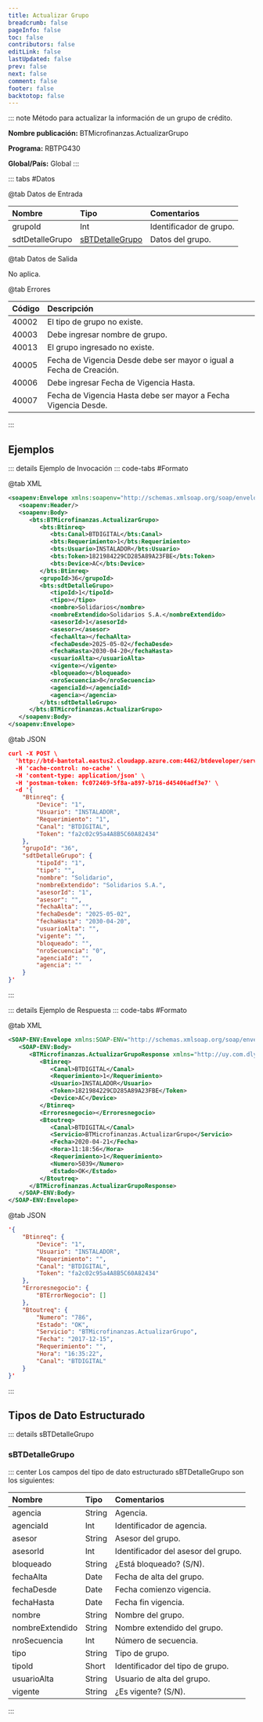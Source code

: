 ```yaml
---
title: Actualizar Grupo
breadcrumb: false
pageInfo: false
toc: false
contributors: false
editLink: false
lastUpdated: false
prev: false
next: false
comment: false
footer: false
backtotop: false
---
```


<!-- ABRE DATOS DEL MÉTODO -->
::: note Método para actualizar la información de un grupo de crédito.

**Nombre publicación:** BTMicrofinanzas.ActualizarGrupo

**Programa:** RBTPG430

**Global/País:** Global
:::
<!-- CIERRA DATOS DEL MÉTODO -->

<!-- ABRE TABLA DE DATOS -->
::: tabs #Datos 

@tab Datos de Entrada

Nombre | Tipo | Comentarios
:--------- | :--------- | :---------
grupoId | Int | Identificador de grupo.
sdtDetalleGrupo | [sBTDetalleGrupo](#sbtdetallegrupo) | Datos del grupo.

@tab Datos de Salida

No aplica.

@tab Errores

Código | Descripción
:--------- | :-----------
40002 | El tipo de grupo no existe.
40003 | Debe ingresar nombre de grupo.
40013 | El grupo ingresado no existe.
40005 | Fecha de Vigencia Desde debe ser mayor o igual a Fecha de Creación.
40006 | Debe ingresar Fecha de Vigencia Hasta.
40007 | Fecha de Vigencia Hasta debe ser mayor a Fecha Vigencia Desde.
::: 
<!-- CIERRA TABLA DE DATOS -->

## **Ejemplos**

<!-- ABRE EJEMPLO DE INVOCACIÓN -->
::: details Ejemplo de Invocación 
::: code-tabs #Formato

@tab XML
```xml
<soapenv:Envelope xmlns:soapenv="http://schemas.xmlsoap.org/soap/envelope/" xmlns:bts="http://uy.com.dlya.bantotal/BTSOA/">
   <soapenv:Header/>
   <soapenv:Body>
      <bts:BTMicrofinanzas.ActualizarGrupo>
         <bts:Btinreq>
            <bts:Canal>BTDIGITAL</bts:Canal>
            <bts:Requerimiento>1</bts:Requerimiento>
            <bts:Usuario>INSTALADOR</bts:Usuario>
            <bts:Token>1821984229CD285A89A23FBE</bts:Token>
            <bts:Device>AC</bts:Device>
         </bts:Btinreq>
         <grupoId>36</grupoId>
         <bts:sdtDetalleGrupo>
            <tipoId>1</tipoId>
            <tipo></tipo>
            <nombre>Solidarios</nombre>
            <nombreExtendido>Solidarios S.A.</nombreExtendido>
            <asesorId>1</asesorId>
            <asesor></asesor>
            <fechaAlta></fechaAlta>
            <fechaDesde>2025-05-02</fechaDesde>
            <fechaHasta>2030-04-20</fechaHasta>
            <usuarioAlta></usuarioAlta>
            <vigente></vigente>
            <bloqueado></bloqueado>
            <nroSecuencia>0</nroSecuencia>
            <agenciaId></agenciaId>
            <agencia></agencia>
         </bts:sdtDetalleGrupo>
      </bts:BTMicrofinanzas.ActualizarGrupo>
   </soapenv:Body>
</soapenv:Envelope>
```

@tab JSON
```json
curl -X POST \
  'http://btd-bantotal.eastus2.cloudapp.azure.com:4462/btdeveloper/servlet/com.dlya.bantotal.odwsbt_BTMicrofinanzas_v1?ActualizarGrupo=' \
  -H 'cache-control: no-cache' \
  -H 'content-type: application/json' \
  -H 'postman-token: fc072469-5f8a-a897-b716-d45406adf3e7' \
  -d '{
	"Btinreq": {
		"Device": "1",
		"Usuario": "INSTALADOR",
		"Requerimiento": "1",
		"Canal": "BTDIGITAL",
		"Token": "fa2c02c95a4A8B5C60A82434"
	},
    "grupoId": "36",
    "sdtDetalleGrupo": {
		"tipoId": "1",
		"tipo": "",
		"nombre": "Solidario",
		"nombreExtendido": "Solidarios S.A.",
		"asesorId": "1",
		"asesor": "",
		"fechaAlta": "",
		"fechaDesde": "2025-05-02",
		"fechaHasta": "2030-04-20",
		"usuarioAlta": "",
		"vigente": "",
		"bloqueado": "",
		"nroSecuencia": "0",
		"agenciaId": "",
		"agencia": ""
	}
}'
```
:::
<!-- CIERRA EJEMPLO DE INVOCACIÓN -->

<!-- ABRE EJEMPLO DE RESPUESTA -->
::: details Ejemplo de Respuesta 
::: code-tabs #Formato

@tab XML
```xml
<SOAP-ENV:Envelope xmlns:SOAP-ENV="http://schemas.xmlsoap.org/soap/envelope/" xmlns:xsd="http://www.w3.org/2001/XMLSchema" xmlns:SOAP-ENC="http://schemas.xmlsoap.org/soap/encoding/" xmlns:xsi="http://www.w3.org/2001/XMLSchema-instance">
   <SOAP-ENV:Body>
      <BTMicrofinanzas.ActualizarGrupoResponse xmlns="http://uy.com.dlya.bantotal/BTSOA/">
         <Btinreq>
            <Canal>BTDIGITAL</Canal>
            <Requerimiento>1</Requerimiento>
            <Usuario>INSTALADOR</Usuario>
            <Token>1821984229CD285A89A23FBE</Token>
            <Device>AC</Device>
         </Btinreq>
         <Erroresnegocio></Erroresnegocio>
         <Btoutreq>
            <Canal>BTDIGITAL</Canal>
            <Servicio>BTMicrofinanzas.ActualizarGrupo</Servicio>
            <Fecha>2020-04-21</Fecha>
            <Hora>11:18:56</Hora>
            <Requerimiento>1</Requerimiento>
            <Numero>5039</Numero>
            <Estado>OK</Estado>
         </Btoutreq>
      </BTMicrofinanzas.ActualizarGrupoResponse>
   </SOAP-ENV:Body>
</SOAP-ENV:Envelope>
```

@tab JSON
```json
'{
	"Btinreq": {
		"Device": "1",
		"Usuario": "INSTALADOR",
		"Requerimiento": "",
		"Canal": "BTDIGITAL",
		"Token": "fa2c02c95a4A8B5C60A82434"
	},
    "Erroresnegocio": {
        "BTErrorNegocio": []
    },
    "Btoutreq": {
        "Numero": "786",
        "Estado": "OK",
        "Servicio": "BTMicrofinanzas.ActualizarGrupo",
        "Fecha": "2017-12-15",
        "Requerimiento": "",
        "Hora": "16:35:22",
        "Canal": "BTDIGITAL"
    }
}'
```
::: 
<!-- CIERRA EJEMPLO DE RESPUESTA -->

## **Tipos de Dato Estructurado**

<!-- ABRE SDT -->
::: details sBTDetalleGrupo  

### sBTDetalleGrupo

::: center 
Los campos del tipo de dato estructurado sBTDetalleGrupo son los siguientes: 

Nombre | Tipo | Comentarios 
:--------- | :----------- | :----------- 
agencia | String | Agencia. 
agenciaId | Int | Identificador de agencia. 
asesor | String | Asesor del grupo. 
asesorId | Int | Identificador del asesor del grupo. 
bloqueado | String | ¿Está bloqueado? (S/N). 
fechaAlta | Date | Fecha de alta del grupo. 
fechaDesde | Date | Fecha comienzo vigencia. 
fechaHasta | Date | Fecha fin vigencia. 
nombre | String | Nombre del grupo. 
nombreExtendido | String | Nombre extendido del grupo. 
nroSecuencia | Int | Número de secuencia. 
tipo | String | Tipo de grupo. 
tipoId | Short | Identificador del tipo de grupo. 
usuarioAlta | String | Usuario de alta del grupo. 
vigente | String | ¿Es vigente? (S/N). 
:::
<!-- CIERRA SDT -->
